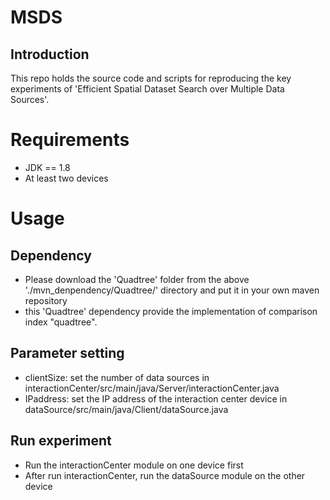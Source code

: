 # MSDS
Introduction
-------------
This repo holds the source code and scripts for reproducing the key experiments of 'Efficient Spatial Dataset Search over Multiple Data Sources'.

Requirements
============
* JDK == 1.8
* At least two devices


Usage
============
Dependency
-----------
* Please download the 'Quadtree' folder from the above './mvn_denpendency/Quadtree/' directory and put it in your own maven repository
* this 'Quadtree' dependency provide the implementation of comparison index "quadtree".

Parameter setting
-----------
* clientSize: set the number of data sources in interactionCenter/src/main/java/Server/interactionCenter.java
* IPaddress: set the IP address of the interaction center device in dataSource/src/main/java/Client/dataSource.java

Run experiment
----------
* Run the interactionCenter module on one device first
* After run interactionCenter, run the dataSource module on the other device